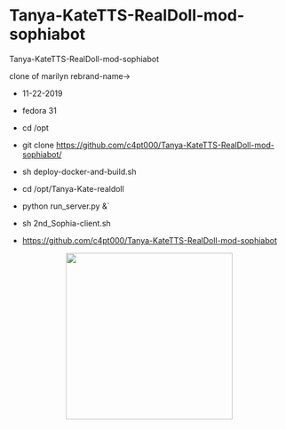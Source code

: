 # Tanya-KateTTS-RealDoll-mod-sophiabot
Tanya-KateTTS-RealDoll-mod-sophiabot

clone of marilyn rebrand-name->

* 11-22-2019
* fedora 31

* cd /opt

* git clone https://github.com/c4pt000/Tanya-KateTTS-RealDoll-mod-sophiabot/

* sh deploy-docker-and-build.sh

* cd /opt/Tanya-Kate-realdoll

* python run_server.py &`

* sh 2nd_Sophia-client.sh

* https://github.com/c4pt000/Tanya-KateTTS-RealDoll-mod-sophiabot

<p align="center"><img src="https://i.imgur.com/RLgtbsH.png" width="300"></p>

